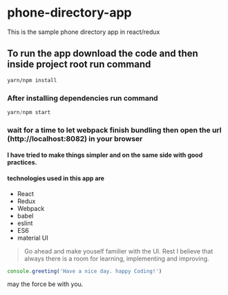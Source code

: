 # phone-directory-app
This is the sample phone directory app in react/redux

## To run the app download the code and then inside project root run command
```bash
yarn/npm install
```

### After installing dependencies run command
```js
yarn/npm start
```

### wait for a time to let webpack finish bundling then open the url (http://localhost:8082) in your browser

#### I have tried to make things simpler and on the same side with good practices.
#### technologies used in this app are
* React
* Redux
* Webpack
* babel
* eslint
* ES6
* material UI

> Go ahead and make youself familier with the UI.
 Rest I believe that always there is a room for learning, implementing and improving.

```js
console.greeting('Have a nice day. happy Coding!')
```
may the force be with you. 
